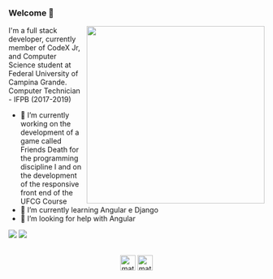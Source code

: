 ### Welcome 👋

<img align="right" src="https://user-images.githubusercontent.com/56003521/93805566-5005d780-fc1e-11ea-81ab-13e9d0ea569e.png" width="350"/>

I'm a full stack developer, currently member of CodeX Jr, and Computer Science student at Federal University of Campina Grande.
Computer Technician - IFPB (2017-2019)


- 🔭 I’m currently working on the development of a game called Friends Death for the programming discipline I  and on the development of the responsive front end of the UFCG Course
- 🌱 I’m currently learning Angular e Django
- 🤔 I’m looking for help with Angular

<div>	
  <img src="https://github-readme-stats.vercel.app/api?username=albertosilv&count_private=true&show_icons=true&theme=tokyonight"/>	
  <img src="https://github-readme-stats.vercel.app/api/top-langs/?username=albertosilv&layout=compact&count_private=true&show_icons=true&theme=tokyonight" />	
</div>

<br />

<p align="center">
<a href="https://linkedin.com/in/jose-alberto-viana/" target="blank"><img align="center" src="https://cdn.jsdelivr.net/npm/simple-icons@3.0.1/icons/linkedin.svg" alt="matheushgo" height="30" width="30" /></a>
<a href="https://instagram.com/betovs54/" target="blank"><img align="center" src="https://cdn.jsdelivr.net/npm/simple-icons@3.0.1/icons/instagram.svg" alt="matheushgo" height="30" width="30" /></a>
</p>

